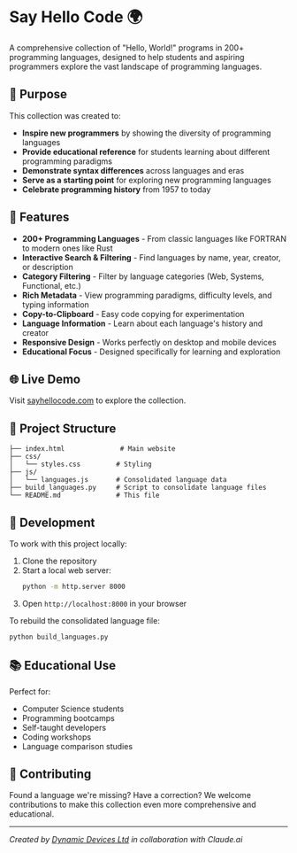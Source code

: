 # Say Hello Code 🌍

A comprehensive collection of "Hello, World!" programs in 200+ programming languages, designed to help students and aspiring programmers explore the vast landscape of programming languages.

## 🎯 Purpose

This collection was created to:

- **Inspire new programmers** by showing the diversity of programming languages
- **Provide educational reference** for students learning about different programming paradigms
- **Demonstrate syntax differences** across languages and eras
- **Serve as a starting point** for exploring new programming languages
- **Celebrate programming history** from 1957 to today

## 🚀 Features

- **200+ Programming Languages** - From classic languages like FORTRAN to modern ones like Rust
- **Interactive Search & Filtering** - Find languages by name, year, creator, or description
- **Category Filtering** - Filter by language categories (Web, Systems, Functional, etc.)
- **Rich Metadata** - View programming paradigms, difficulty levels, and typing information
- **Copy-to-Clipboard** - Easy code copying for experimentation
- **Language Information** - Learn about each language's history and creator
- **Responsive Design** - Works perfectly on desktop and mobile devices
- **Educational Focus** - Designed specifically for learning and exploration

## 🌐 Live Demo

Visit [sayhellocode.com](https://sayhellocode.com) to explore the collection.

## 📁 Project Structure

```
├── index.html              # Main website
├── css/
│   └── styles.css         # Styling
├── js/
│   └── languages.js       # Consolidated language data
├── build_languages.py     # Script to consolidate language files
└── README.md              # This file
```

## 🔧 Development

To work with this project locally:

1. Clone the repository
2. Start a local web server:
   ```bash
   python -m http.server 8000
   ```
3. Open `http://localhost:8000` in your browser

To rebuild the consolidated language file:
```bash
python build_languages.py
```

## 📚 Educational Use

Perfect for:
- Computer Science students
- Programming bootcamps
- Self-taught developers
- Coding workshops
- Language comparison studies

## 🤝 Contributing

Found a language we're missing? Have a correction? We welcome contributions to make this collection even more comprehensive and educational.

---

*Created by [Dynamic Devices Ltd](https://www.dynamicdevices.co.uk) in collaboration with Claude.ai*
